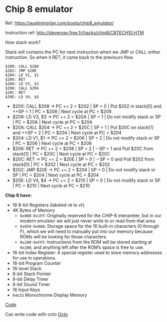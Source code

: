 # Chip 8 emulator

Ref: https://austinmorlan.com/posts/chip8_emulator/

Instruction ref: http://devernay.free.fr/hacks/chip8/C8TECH10.HTM

How stack work?

Stack will contains the PC for next instruction when we JMP or CALL orther instruction. So when it RET, it came back to the previours flow.

```
$200: CALL $208
$202: JMP $20E
$204: LD V1, $1
$206: RET
$208: LD V3, $3
$20A: CALL $204
$20C: RET
$20E: LD V4, $4
```

- $200: CALL $208 -> PC += 2 = $202 | SP = 0 | Put $202 in stack[0] and ++SP = 1    | PC = $208 | Next cycle at PC = $208
- $208: LD V3, $3 -> PC += 2 = $20A | SP = 1 | Do not modify stack or SP            | PC = $20A | Next cycle at PC = $20A
- $20A: CALL $204 -> PC += 2 = $20C | SP = 1 | Put $20C on stack[1] and ++SP = 2    | PC = $204 | Next cycle at PC = $204
- $204: LD V1, $1 -> PC += 2 = $206 | SP = 2 | Do not modify stack or SP            | PC = $206 | Next cycle at PC = $206
- $206: RET       -> PC += 2 = $208 | SP = 2 | --SP = 1 and Pull $20C from stack[1] | PC = $20C | Next cycle at PC = $20C
- $20C: RET       -> PC += 2 = $20E | SP = 0 | --SP = 0 and Pull $202 from stack[0] | PC = $202 | Next cycle at PC = $202
- $202: JMP $20E  -> PC += 2 = $204 | SP = 0 | Do not modify stack or SP            | PC = $204 | Next cycle at PC = $204
- $20E: LD V4, $4 -> PC += 2 = $210 | SP = 0 | Do not modify stack or SP            | PC = $210 | Next cycle at PC = $210


**Chip 8 have:**
- 16 8-bit Registers (labeled `V0` to `VF`)
- 4K Bytes of Memory
  - `0x000-0x1FF`: Originally reserved for the CHIP-8 interpreter, but in our modern emulator we will just never write to or read from that area.
  - `0x050-0x0A0`: Storage space for the 16 built-in characters (0 through F), which we will need to manually put into our memory because ROMs will be looking for those characters.
  - `0x200-0xFFF`: Instructions from the ROM will be stored starting at `0x200`, and anything left after the ROM’s space is free to use.
- 16-bit Index Register: A special register used to store memory addresses for use in operations.
- 16-bit Program Counter
- 16-level Stack
- 8-bit Stack Pointer
- 8-bit Delay Timer
- 8-bit Sound Timer
- 16 Input Keys
- `64x32` Monochrome Display Memory

[Code](https://github.com/JamesGriffin/CHIP-8-Emulator/tree/master)

Can write code with octo [Octo](https://github.com/JohnEarnest/Octo)